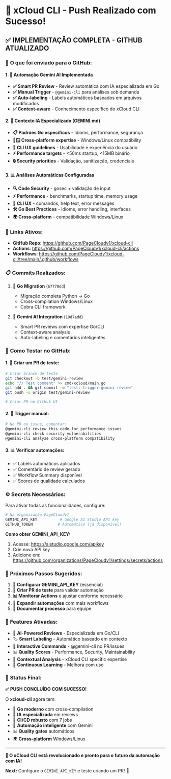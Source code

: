 # 🚀 xCloud CLI - Push Realizado com Sucesso!

## ✅ **IMPLEMENTAÇÃO COMPLETA - GITHUB ATUALIZADO**

### 🎯 **O que foi enviado para o GitHub:**

#### **1. 🤖 Automação Gemini AI Implementada**
- **✅ Smart PR Review** - Review automática com IA especializada em Go
- **✅ Manual Trigger** - `@gemini-cli` para análises sob demanda
- **✅ Auto-labeling** - Labels automáticos baseados em arquivos modificados
- **✅ Context-aware** - Conhecimento específico do xCloud CLI

#### **2. 🧠 Contexto IA Especializado (GEMINI.md)**
- **📋 Padrões Go específicos** - Idioms, performance, segurança
- **🐧🪟 Cross-platform expertise** - Windows/Linux compatibility
- **🔧 CLI UX guidelines** - Usabilidade e experiência do usuário
- **⚡ Performance targets** - <50ms startup, <15MB binário
- **🔒 Security priorities** - Validação, sanitização, credenciais

#### **3. 📊 Análises Automáticas Configuradas**
- **🔍 Code Security** - gosec + validação de input
- **⚡ Performance** - benchmarks, startup time, memory usage
- **🎯 CLI UX** - comandos, help text, error messages
- **🛠️ Go Best Practices** - idioms, error handling, interfaces
- **🌍 Cross-platform** - compatibilidade Windows/Linux

### 🔗 **Links Ativos:**
- **GitHub Repo**: https://github.com/PageCloudv1/xcloud-cli
- **Actions**: https://github.com/PageCloudv1/xcloud-cli/actions
- **Workflows**: https://github.com/PageCloudv1/xcloud-cli/tree/main/.github/workflows

### 📋 **Commits Realizados:**

1. **🐹 Go Migration** (`67770dd`)
   - Migração completa Python → Go
   - Cross-compilation Windows/Linux 
   - Cobra CLI framework

2. **🤖 Gemini AI Integration** (`19d7add`)
   - Smart PR reviews com expertise Go/CLI
   - Context-aware analysis
   - Auto-labeling e comentários inteligentes

### 🧪 **Como Testar no GitHub:**

#### **1. 🔄 Criar um PR de teste:**
```bash
# Criar branch de teste
git checkout -b test/gemini-review
echo "// Test comment" >> cmd/xcloud/main.go
git add . && git commit -m "test: trigger gemini review"
git push -u origin test/gemini-review

# Criar PR no GitHub UI
```

#### **2. 🤖 Trigger manual:**
```bash
# No PR ou issue, comentar:
@gemini-cli review this code for performance issues
@gemini-cli check security vulnerabilities  
@gemini-cli analyze cross-platform compatibility
```

#### **3. 📊 Verificar automações:**
- ✅ Labels automáticos aplicados
- ✅ Comentário de review gerado
- ✅ Workflow Summary disponível
- ✅ Scores de qualidade calculados

### ⚙️ **Secrets Necessários:**

Para ativar todas as funcionalidades, configure:

```bash
# Na organização PageCloudv1
GEMINI_API_KEY          # Google AI Studio API key
GITHUB_TOKEN           # Automático (já disponível)
```

**Como obter GEMINI_API_KEY:**
1. Acesse: https://aistudio.google.com/apikey
2. Crie nova API key
3. Adicione em: https://github.com/organizations/PageCloudv1/settings/secrets/actions

### 🎯 **Próximos Passos Sugeridos:**

1. **🔑 Configurar GEMINI_API_KEY** (essencial)
2. **🧪 Criar PR de teste** para validar automação
3. **📊 Monitorar Actions** e ajustar conforme necessário
4. **🔄 Expandir automações** com mais workflows
5. **📖 Documentar processo** para equipe

### 🌟 **Features Ativadas:**

- 🤖 **AI-Powered Reviews** - Especializada em Go/CLI
- 🏷️ **Smart Labeling** - Automático baseado em contexto
- 💬 **Interactive Commands** - @gemini-cli no PR/issues
- 📊 **Quality Scores** - Performance, Security, Maintainability
- 🎯 **Contextual Analysis** - xCloud CLI specific expertise
- 🔄 **Continuous Learning** - Melhora com uso

### 🎉 **Status Final:**

**✅ PUSH CONCLUÍDO COM SUCESSO!**

O **xcloud-cli** agora tem:
- 🐹 **Go moderno** com cross-compilation
- 🤖 **IA especializada** em reviews
- 🔧 **CI/CD robusto** com 7 jobs
- 🎯 **Automação inteligente** com Gemini
- 📊 **Quality gates** automáticos
- 🌍 **Cross-platform** Windows/Linux

---

**🚀 O xCloud CLI está revolucionado e pronto para o futuro da automação com IA!**

**Next:** Configure o `GEMINI_API_KEY` e teste criando um PR! 🎯